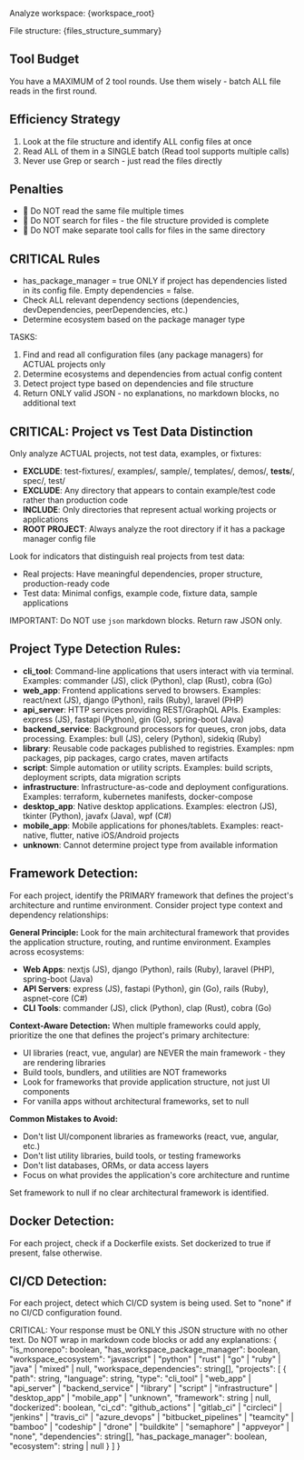 Analyze workspace: {workspace_root}

File structure: {files_structure_summary}

## Tool Budget

You have a MAXIMUM of 2 tool rounds. Use them wisely - batch ALL file reads in the first round.

## Efficiency Strategy

1. Look at the file structure and identify ALL config files at once
2. Read ALL of them in a SINGLE batch (Read tool supports multiple calls)
3. Never use Grep or search - just read the files directly

## Penalties

- 🚫 Do NOT read the same file multiple times
- 🚫 Do NOT search for files - the file structure provided is complete
- 🚫 Do NOT make separate tool calls for files in the same directory

## CRITICAL Rules

- has_package_manager = true ONLY if project has dependencies listed in its config file. Empty dependencies = false.
- Check ALL relevant dependency sections (dependencies, devDependencies, peerDependencies, etc.)
- Determine ecosystem based on the package manager type

TASKS:

1. Find and read all configuration files (any package managers) for ACTUAL projects only
2. Determine ecosystems and dependencies from actual config content
3. Detect project type based on dependencies and file structure
4. Return ONLY valid JSON - no explanations, no markdown blocks, no additional text

## CRITICAL: Project vs Test Data Distinction

Only analyze ACTUAL projects, not test data, examples, or fixtures:

- **EXCLUDE**: test-fixtures/, examples/, sample/, templates/, demos/, **tests**/, spec/, test/
- **EXCLUDE**: Any directory that appears to contain example/test code rather than production code
- **INCLUDE**: Only directories that represent actual working projects or applications
- **ROOT PROJECT**: Always analyze the root directory if it has a package manager config file

Look for indicators that distinguish real projects from test data:

- Real projects: Have meaningful dependencies, proper structure, production-ready code
- Test data: Minimal configs, example code, fixture data, sample applications

IMPORTANT: Do NOT use `json` markdown blocks. Return raw JSON only.

## Project Type Detection Rules:

- **cli_tool**: Command-line applications that users interact with via terminal. Examples: commander (JS), click (Python), clap (Rust), cobra (Go)
- **web_app**: Frontend applications served to browsers. Examples: react/next (JS), django (Python), rails (Ruby), laravel (PHP)
- **api_server**: HTTP services providing REST/GraphQL APIs. Examples: express (JS), fastapi (Python), gin (Go), spring-boot (Java)
- **backend_service**: Background processors for queues, cron jobs, data processing. Examples: bull (JS), celery (Python), sidekiq (Ruby)
- **library**: Reusable code packages published to registries. Examples: npm packages, pip packages, cargo crates, maven artifacts
- **script**: Simple automation or utility scripts. Examples: build scripts, deployment scripts, data migration scripts
- **infrastructure**: Infrastructure-as-code and deployment configurations. Examples: terraform, kubernetes manifests, docker-compose
- **desktop_app**: Native desktop applications. Examples: electron (JS), tkinter (Python), javafx (Java), wpf (C#)
- **mobile_app**: Mobile applications for phones/tablets. Examples: react-native, flutter, native iOS/Android projects
- **unknown**: Cannot determine project type from available information

## Framework Detection:

For each project, identify the PRIMARY framework that defines the project's architecture and runtime environment. Consider project type context and dependency relationships:

**General Principle:**
Look for the main architectural framework that provides the application structure, routing, and runtime environment. Examples across ecosystems:

- **Web Apps**: nextjs (JS), django (Python), rails (Ruby), laravel (PHP), spring-boot (Java)
- **API Servers**: express (JS), fastapi (Python), gin (Go), rails (Ruby), aspnet-core (C#)
- **CLI Tools**: commander (JS), click (Python), clap (Rust), cobra (Go)

**Context-Aware Detection:**
When multiple frameworks could apply, prioritize the one that defines the project's primary architecture:

- UI libraries (react, vue, angular) are NEVER the main framework - they are rendering libraries
- Build tools, bundlers, and utilities are NOT frameworks
- Look for frameworks that provide application structure, not just UI components
- For vanilla apps without architectural frameworks, set to null

**Common Mistakes to Avoid:**

- Don't list UI/component libraries as frameworks (react, vue, angular, etc.)
- Don't list utility libraries, build tools, or testing frameworks
- Don't list databases, ORMs, or data access layers
- Focus on what provides the application's core architecture and runtime

Set framework to null if no clear architectural framework is identified.

## Docker Detection:

For each project, check if a Dockerfile exists. Set dockerized to true if present, false otherwise.

## CI/CD Detection:

For each project, detect which CI/CD system is being used. Set to "none" if no CI/CD configuration found.

CRITICAL: Your response must be ONLY this JSON structure with no other text. Do NOT wrap in markdown code blocks or add any explanations:
{
"is_monorepo": boolean,
"has_workspace_package_manager": boolean,
"workspace_ecosystem": "javascript" | "python" | "rust" | "go" | "ruby" | "java" | "mixed" | null,
"workspace_dependencies": string[],
"projects": [
{
"path": string,
"language": string,
"type": "cli_tool" | "web_app" | "api_server" | "backend_service" | "library" | "script" | "infrastructure" | "desktop_app" | "mobile_app" | "unknown",
"framework": string | null,
"dockerized": boolean,
"ci_cd": "github_actions" | "gitlab_ci" | "circleci" | "jenkins" | "travis_ci" | "azure_devops" | "bitbucket_pipelines" | "teamcity" | "bamboo" | "codeship" | "drone" | "buildkite" | "semaphore" | "appveyor" | "none",
"dependencies": string[],
"has_package_manager": boolean,
"ecosystem": string | null
}
]
}
